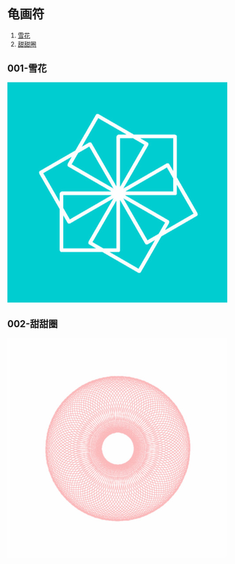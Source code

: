 # 龟画符
001. [雪花](#xuehua)
002. [甜甜圈](#tiantianquan)

<a name="xuehua"></a>
## 001-雪花
![雪花](https://github.com/theadventuresofcc/Turtle-in-Python/blob/master/001-%E9%9B%AA%E8%8A%B1/001-%E9%9B%AA%E8%8A%B1.jpg)

<a name="tiantianquan"></a>
## 002-甜甜圈
![甜甜圈](https://github.com/theadventuresofcc/Turtle-in-Python/blob/master/002-%E7%94%9C%E7%94%9C%E5%9C%88/002-%E7%94%9C%E7%94%9C%E5%9C%88.jpg)
